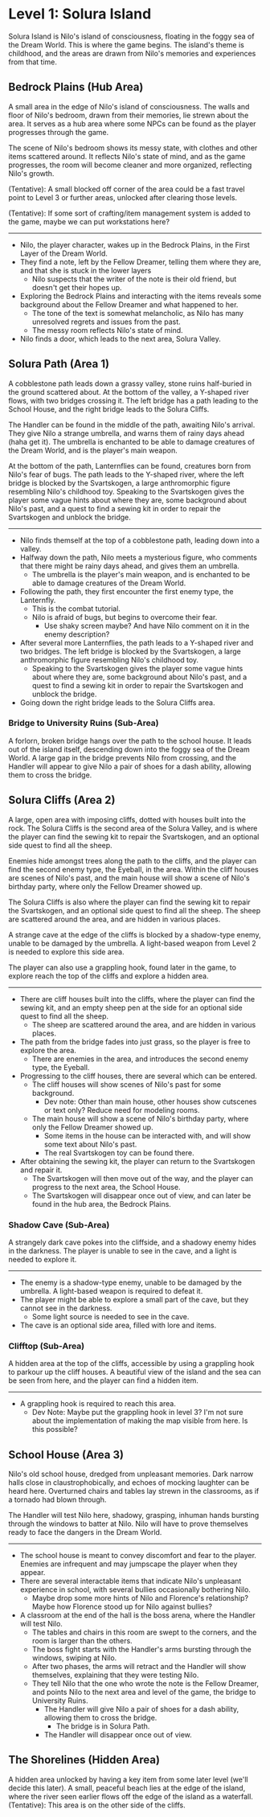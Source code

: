 # Level 1: Solura Island

Solura Island is Nilo's island of consciousness, floating in the foggy sea of the Dream World. This is where the game begins. The island's theme is childhood, and the areas are drawn from Nilo's memories and experiences from that time.

## Bedrock Plains (Hub Area)

A small area in the edge of Nilo's island of consciousness. The walls and floor of Nilo's bedroom, drawn from their memories, lie strewn about the area. It serves as a hub area where some NPCs can be found as the player progresses through the game.

The scene of Nilo's bedroom shows its messy state, with clothes and other items scattered around. It reflects Nilo's state of mind, and as the game progresses, the room will become cleaner and more organized, reflecting Nilo's growth.

(Tentative): A small blocked off corner of the area could be a fast travel point to Level 3 or further areas, unlocked after clearing those levels.

(Tentative): If some sort of crafting/item management system is added to the game, maybe we can put workstations here?

---

- Nilo, the player character, wakes up in the Bedrock Plains, in the First Layer of the Dream World.
- They find a note, left by the Fellow Dreamer, telling them where they are, and that she is stuck in the lower layers
  - Nilo suspects that the writer of the note is their old friend, but doesn't get their hopes up.
- Exploring the Bedrock Plains and interacting with the items reveals some background about the Fellow Dreamer and what happened to her.
  - The tone of the text is somewhat melancholic, as Nilo has many unresolved regrets and issues from the past.
  - The messy room reflects Nilo's state of mind.
- Nilo finds a door, which leads to the next area, Solura Valley.

## Solura Path (Area 1)

A cobblestone path leads down a grassy valley, stone ruins half-buried in the ground scattered about. At the bottom of the valley, a Y-shaped river flows, with two bridges crossing it. The left bridge has a path leading to the School House, and the right bridge leads to the Solura Cliffs.

The Handler can be found in the middle of the path, awaiting Nilo's arrival. They give Nilo a strange umbrella, and warns them of rainy days ahead (haha get it). The umbrella is enchanted to be able to damage creatures of the Dream World, and is the player's main weapon.

At the bottom of the path, Lanternflies can be found, creatures born from Nilo's fear of bugs. The path leads to the Y-shaped river, where the left bridge is blocked by the Svartskogen, a large anthromorphic figure resembling Nilo's childhood toy. Speaking to the Svartskogen gives the player some vague hints about where they are, some background about Nilo's past, and a quest to find a sewing kit in order to repair the Svartskogen and unblock the bridge.

---

- Nilo finds themself at the top of a cobblestone path, leading down into a valley.
- Halfway down the path, Nilo meets a mysterious figure, who comments that there might be rainy days ahead, and gives them an umbrella.
  - The umbrella is the player's main weapon, and is enchanted to be able to damage creatures of the Dream World.
- Following the path, they first encounter the first enemy type, the Lanternfly.
  - This is the combat tutorial.
  - Nilo is afraid of bugs, but begins to overcome their fear.
    - Use shaky screen maybe? And have Nilo comment on it in the enemy description?
- After several more Lanternflies, the path leads to a Y-shaped river and two bridges. The left bridge is blocked by the Svartskogen, a large anthromorphic figure resembling Nilo's childhood toy.
  - Speaking to the Svartskogen gives the player some vague hints about where they are, some background about Nilo's past, and a quest to find a sewing kit in order to repair the Svartskogen and unblock the bridge.
- Going down the right bridge leads to the Solura Cliffs area.

### Bridge to University Ruins (Sub-Area)

A forlorn, broken bridge hangs over the path to the school house. It leads out of the island itself, descending down into the foggy sea of the Dream World. A large gap in the bridge prevents Nilo from crossing, and the Handler will appear to give Nilo a pair of shoes for a dash ability, allowing them to cross the bridge.

## Solura Cliffs (Area 2)

A large, open area with imposing cliffs, dotted with houses built into the rock. The Solura Cliffs is the second area of the Solura Valley, and is where the player can find the sewing kit to repair the Svartskogen, and an optional side quest to find all the sheep.

Enemies hide amongst trees along the path to the cliffs, and the player can find the second enemy type, the Eyeball, in the area. Within the cliff houses are scenes of Nilo's past, and the main house will show a scene of Nilo's birthday party, where only the Fellow Dreamer showed up.

The Solura Cliffs is also where the player can find the sewing kit to repair the Svartskogen, and an optional side quest to find all the sheep. The sheep are scattered around the area, and are hidden in various places.

A strange cave at the edge of the cliffs is blocked by a shadow-type enemy, unable to be damaged by the umbrella. A light-based weapon from Level 2 is needed to explore this side area.

The player can also use a grappling hook, found later in the game, to explore reach the top of the cliffs and explore a hidden area.

---

- There are cliff houses built into the cliffs, where the player can find the sewing kit, and an empty sheep pen at the side for an optional side quest to find all the sheep.
  - The sheep are scattered around the area, and are hidden in various places.
- The path from the bridge fades into just grass, so the player is free to explore the area.
  - There are enemies in the area, and introduces the second enemy type, the Eyeball.
- Progressing to the cliff houses, there are several which can be entered.
  - The cliff houses will show scenes of Nilo's past for some background.
    - Dev note: Other than main house, other houses show cutscenes or text only? Reduce need for modeling rooms.
  - The main house will show a scene of Nilo's birthday party, where only the Fellow Dreamer showed up.
    - Some items in the house can be interacted with, and will show some text about Nilo's past.
    - The real Svartskogen toy can be found there.
- After obtaining the sewing kit, the player can return to the Svartskogen and repair it.
  - The Svartskogen will then move out of the way, and the player can progress to the next area, the School House.
  - The Svartskogen will disappear once out of view, and can later be found in the hub area, the Bedrock Plains.

### Shadow Cave (Sub-Area)

A strangely dark cave pokes into the cliffside, and a shadowy enemy hides in the darkness. The player is unable to see in the cave, and a light is needed to explore it.

---

- The enemy is a shadow-type enemy, unable to be damaged by the umbrella. A light-based weapon is required to defeat it.
- The player might be able to explore a small part of the cave, but they cannot see in the darkness.
  - Some light source is needed to see in the cave.
- The cave is an optional side area, filled with lore and items.

### Clifftop (Sub-Area)

A hidden area at the top of the cliffs, accessible by using a grappling hook to parkour up the cliff houses. A beautiful view of the island and the sea can be seen from here, and the player can find a hidden item.

---

- A grappling hook is required to reach this area.
  - Dev Note: Maybe put the grappling hook in level 3? I'm not sure about the implementation of making the map visible from here. Is this possible?

## School House (Area 3)

Nilo's old school house, dredged from unpleasant memories. Dark narrow halls close in claustrophobically, and echoes of mocking laughter can be heard here. Overturned chairs and tables lay strewn in the classrooms, as if a tornado had blown through.

The Handler will test Nilo here, shadowy, grasping, inhuman hands bursting through the windows to batter at Nilo. Nilo will have to prove themselves ready to face the dangers in the Dream World.

---

- The school house is meant to convey discomfort and fear to the player. Enemies are infrequent and may jumpscape the player when they appear.
- There are several interactable items that indicate Nilo's unpleasant experience in school, with several bullies occasionally bothering Nilo.
  - Maybe drop some more hints of Nilo and Florence's relationship? Maybe how Florence stood up for Nilo against bullies?
- A classroom at the end of the hall is the boss arena, where the Handler will test Nilo.
  - The tables and chairs in this room are swept to the corners, and the room is larger than the others.
  - The boss fight starts with the Handler's arms bursting through the windows, swiping at Nilo.
  - After two phases, the arms will retract and the Handler will show themselves, explaining that they were testing Nilo.
  - They tell Nilo that the one who wrote the note is the Fellow Dreamer, and points Nilo to the next area and level of the game, the bridge to University Ruins.
    - The Handler will give Nilo a pair of shoes for a dash ability, allowing them to cross the bridge.
      - The bridge is in Solura Path.
    - The Handler will disappear once out of view.

## The Shorelines (Hidden Area)

A hidden area unlocked by having a key item from some later level (we'll decide this later). A small, peaceful beach lies at the edge of the island, where the river seen earlier flows off the edge of the island as a waterfall. (Tentative): This area is on the other side of the cliffs.
